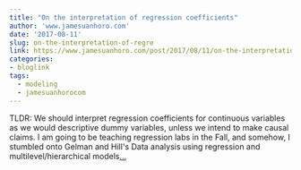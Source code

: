 ```yaml
---
title: "On the interpretation of regression coefficients"
author: 'www.jamesuanhoro.com'
date: '2017-08-11'
slug: on-the-interpretation-of-regre
link: https://www.jamesuanhoro.com/post/2017/08/11/on-the-interpretation-of-regression-coefficients/
categories:
- bloglink
tags:
  - modeling
  - jamesuanhorocom
---
```


TLDR: We should interpret regression coefficients for continuous variables as we would descriptive dummy variables, unless we intend to make causal claims. I am going to be teaching regression labs in the Fall, and somehow, I stumbled onto Gelman and Hill's Data analysis using regression and multilevel/hierarchical models[... <i class="fas fa-external-link-alt"></i>](https://www.jamesuanhoro.com/post/2017/08/11/on-the-interpretation-of-regression-coefficients/)

